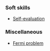### Soft skills

* [Self-evaluation](self_eval.md)

### Miscellaneous

* [Fermi problem](http://george24601.github.io/2018/10/08/fermi.html)

